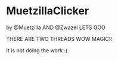 # MuetzillaClicker 
by @Muetzilla AND @Zwazel LETS GOO

THERE ARE TWO THREADS WOW MAGIC!!

It is not doing the work :(